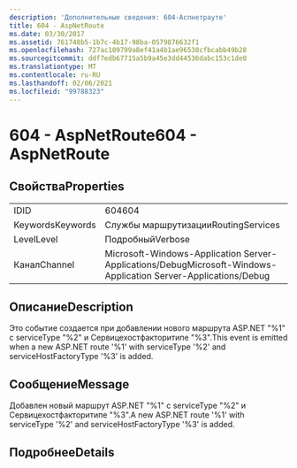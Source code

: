 ```yaml
---
description: 'Дополнительные сведения: 604-Аспнетрауте'
title: 604 - AspNetRoute
ms.date: 03/30/2017
ms.assetid: 761748b5-1b7c-4b17-98ba-0579876632f1
ms.openlocfilehash: 727ac109799a8ef41a4b1ae96538cfbcabb49b28
ms.sourcegitcommit: ddf7edb67715a5b9a45e3dd44536dabc153c1de0
ms.translationtype: MT
ms.contentlocale: ru-RU
ms.lasthandoff: 02/06/2021
ms.locfileid: "99788323"
---
```

# <a name="604---aspnetroute"></a><span data-ttu-id="08853-103">604 - AspNetRoute</span><span class="sxs-lookup"><span data-stu-id="08853-103">604 - AspNetRoute</span></span>

## <a name="properties"></a><span data-ttu-id="08853-104">Свойства</span><span class="sxs-lookup"><span data-stu-id="08853-104">Properties</span></span>  
  
|||  
|-|-|  
|<span data-ttu-id="08853-105">ID</span><span class="sxs-lookup"><span data-stu-id="08853-105">ID</span></span>|<span data-ttu-id="08853-106">604</span><span class="sxs-lookup"><span data-stu-id="08853-106">604</span></span>|  
|<span data-ttu-id="08853-107">Keywords</span><span class="sxs-lookup"><span data-stu-id="08853-107">Keywords</span></span>|<span data-ttu-id="08853-108">Службы маршрутизации</span><span class="sxs-lookup"><span data-stu-id="08853-108">RoutingServices</span></span>|  
|<span data-ttu-id="08853-109">Level</span><span class="sxs-lookup"><span data-stu-id="08853-109">Level</span></span>|<span data-ttu-id="08853-110">Подробный</span><span class="sxs-lookup"><span data-stu-id="08853-110">Verbose</span></span>|  
|<span data-ttu-id="08853-111">Канал</span><span class="sxs-lookup"><span data-stu-id="08853-111">Channel</span></span>|<span data-ttu-id="08853-112">Microsoft-Windows-Application Server-Applications/Debug</span><span class="sxs-lookup"><span data-stu-id="08853-112">Microsoft-Windows-Application Server-Applications/Debug</span></span>|  
  
## <a name="description"></a><span data-ttu-id="08853-113">Описание</span><span class="sxs-lookup"><span data-stu-id="08853-113">Description</span></span>  

 <span data-ttu-id="08853-114">Это событие создается при добавлении нового маршрута ASP.NET "%1" с serviceType "%2" и Сервицехостфакторитипе "%3".</span><span class="sxs-lookup"><span data-stu-id="08853-114">This event is emitted when a new ASP.NET route '%1' with serviceType '%2' and serviceHostFactoryType '%3' is added.</span></span>  
  
## <a name="message"></a><span data-ttu-id="08853-115">Сообщение</span><span class="sxs-lookup"><span data-stu-id="08853-115">Message</span></span>  

 <span data-ttu-id="08853-116">Добавлен новый маршрут ASP.NET "%1" с serviceType "%2" и Сервицехостфакторитипе "%3".</span><span class="sxs-lookup"><span data-stu-id="08853-116">A new ASP.NET route '%1' with serviceType '%2' and serviceHostFactoryType '%3' is added.</span></span>  
  
## <a name="details"></a><span data-ttu-id="08853-117">Подробнее</span><span class="sxs-lookup"><span data-stu-id="08853-117">Details</span></span>
